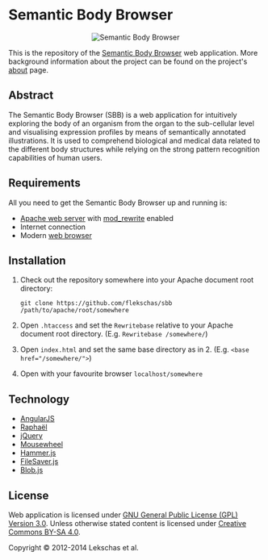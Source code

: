 # Semantic Body Browser

<p align="center">
  <img src="http://sbb.cellfinder.org/github.svg"
       alt="Semantic Body Browser" />
</p>

This is the repository of the [Semantic Body Browser][sbb] web application. More
background information about the project can be found on the project's [about][about]
page.


## Abstract

The Semantic Body Browser (SBB) is a web application for intuitively exploring
the body of an organism from the organ to the sub-cellular level and visualising
expression profiles by means of semantically annotated illustrations. It is used
to comprehend biological and medical data related to the different body
structures while relying on the strong pattern recognition capabilities of human
users.


## Requirements

All you need to get the Semantic Body Browser up and running is:

* [Apache web server][ape] with [mod_rewrite][mrw] enabled
* Internet connection
* Modern [web browser][wb]


## Installation

1. Check out the repository somewhere into your Apache document root directory:

   `git clone https://github.com/flekschas/sbb /path/to/apache/root/somewhere`

2. Open `.htaccess` and set the `Rewritebase` relative to your Apache document
root directory. (E.g. `Rewritebase /somewhere/`)

3. Open `index.html` and set the same base directory as in 2.
(E.g. `<base href="/somewhere/">`)

4. Open with your favourite browser `localhost/somewhere`


## Technology

- [AngularJS][ng]
- [Raphaël][rp]
- [jQuery][jq]
- [Mousewheel][mw]
- [Hammer.js][ha]
- [FileSaver.js][fs]
- [Blob.js][bl]


## License

Web application is licensed under [GNU General Public License (GPL) Version 3.0][gnu].
Unless otherwise stated content is licensed under [Creative Commons BY-SA 4.0][cc].

Copyright © 2012-2014 Lekschas et al.


[about]: http://sbb.cellfinder.org/about
[ape]: https://httpd.apache.org/
[bl]: https://github.com/eligrey/Blob.js
[cc]: https://creativecommons.org/licenses/by-sa/4.0/
[fs]: https://github.com/eligrey/FileSaver.js
[gnu]: LICENSE
[ha]: https://github.com/hammerjs/hammer.js
[jq]: https://github.com/jquery/jquery
[mrw]: https://httpd.apache.org/docs/current/mod/mod_rewrite.html
[mw]: https://github.com/brandonaaron/jquery-mousewheel
[ng]: https://github.com/angular/angular.js
[rp]: https://github.com/DmitryBaranovskiy/raphael/
[sbb]: http://sbb.cellfinder.org
[wb]: http://sbb.cellfinder.org/about#compatability
